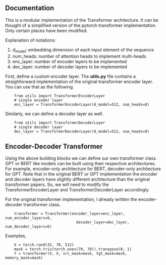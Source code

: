## Documentation 

This is a modular implementation of the Transformer architecture. It can be thought of a simplified version of the pytorch transformer implementation. Only certain places have been modified. 

Explanation of notations: 
1. $d_\text{model}:$ embedding dimension of each input element of the sequence
2. $\text{num}\_\text{heads}:$ number of attention heads to implement multi-heads
3. $\text{enc}\_\text{layer}:$ number of encoder layers to be implemented
4. $\text{dec}\_\text{layer}:$ number of decoder layers to be implemented

First, define a custom encoder layer. The **utils.py** file contains a straighforward implementation of the original transformer encoder layer. You can use that as the following. 

        from utils import TransformerEncoderLayer 
        # single encoder layer 
        enc_layer = TransformerEncoderLayer(d_model=512, num_heads=8)

Similarly, we can define a decoder layer as well. 

        from utils import TransformerDecoderLayer 
        # single decoder layer
        dec_layer = TransformerDecoderLayer(d_model=512, num_heads=8)

## Encoder-Decoder Transformer

Using the above building blocks we can define our own transformer class. GPT or BERT like models can be built using their respective architectures. For example, encoder-only architecture for BERT, decoder-only architecture for GPT. Note that in the original BERT or GPT implementation the encoder and decoder layers have slightly different architecture than the original transformer papers. So, we will need to modify the $\text{TransformerEncoderLayer}$ and $\text{TransformerDecoderLayer}$ accordingly.  

For the original transformer implementation, I already written the encoder-decoder transformer class. 

        transformer = Transformer(encoder_layer=enc_layer, num_encoder_layers=6, 
                                    decoder_layer=dec_layer, num_decoder_layers=6)

Examples, 

        X = torch.rand(32, 70, 512)
        mask = torch.triu(torch.ones(70, 70)).transpose(0, 1)
        Y = transformer(X, X, src_mask=mask, tgt_mask=mask, memory_mask=mask)